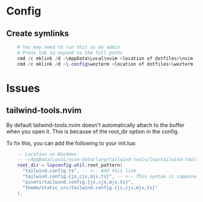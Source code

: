 # Config
## Create symlinks
```powershell
    # You may need to run this as an admin
    # Press tab to expand to the full paths
    cmd /c mklink /d ~\AppData\Local\nvim <location of dotfiles>\nvim
    cmd /c mklink /d ~\.config\wezterm <location of dotfiles>\wezterm

```

# Issues
## tailwind-tools.nvim

By default tailwind-tools.nvim doesn't automatically attach to the buffer when you open it.
This is because of the root_dir option in the config.

To fix this, you can add the following to your init.lua:
```lua
    -- Location on Windows:
    -- ~/AppData/Local/nvim-data/lazy/tailwind-tools/lua/tailwind-tools/lsp.lua
    root_dir = lspconfig.util.root_pattern(
      "tailwind.config.ts", -- <-- Add this line
      "tailwind.config.{js,cjs,mjs,ts}", -- <-- This syntax is supposedly not supported
      "assets/tailwind.config.{js,cjs,mjs,ts}",
      "theme/static_src/tailwind.config.{js,cjs,mjs,ts}"
    ),
```
